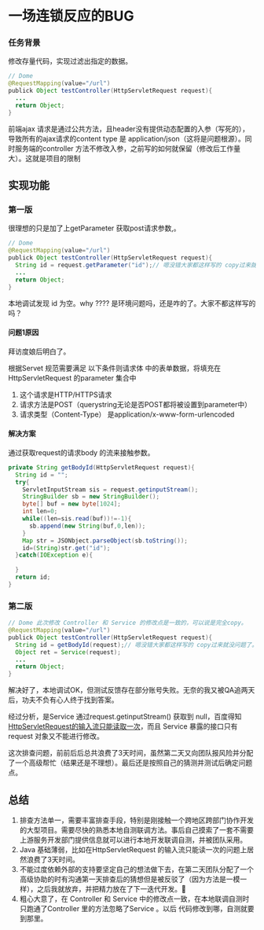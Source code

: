# 一场连锁反应的BUG

### 任务背景

修改存量代码，实现过滤出指定的数据。

```java
// Dome
@RequestMapping(value="/url")
publick Object testController(HttpServletRequest request){
  ...
  return Object;
}
```

前端ajax 请求是通过公共方法，且header没有提供动态配置的入参（写死的），导致所有的ajax请求的content type 是 application/json（这将是问题根源）。同时服务端的controller 方法不修改入参，之前写的如何就保留（修改后工作量大）。这就是项目的限制

## 实现功能

### 第一版

很理想的只是加了上getParameter 获取post请求参数,。

```java
// Dome
@RequestMapping(value="/url")
publick Object testController(HttpServletRequest request){
  String id = request.getParameter("id");// 嗯没错大家都这样写的 copy过来就没问题了。
  ...
  return Object;
}
```

本地调试发现 id 为空。why ???? 是环境问题吗，还是咋的了。大家不都这样写的吗？

#### 问题1原因

拜访度娘后明白了。

根据Servet 规范需要满足 以下条件则请求体 中的表单数据，将填充在 HttpServletRequest 的parameter 集合中

 1. 这个请求是HTTP/HTTPS请求
  2. 请求方法是POST（querystring无论是否POST都将被设置到parameter中）
  3. 请求类型（Content-Type） 是application/x-www-form-urlencoded

#### 解决方案

通过获取request的请求body 的流来接触参数。

```java
private String getBodyId(HttpServletRequest request){
  String id = "";
  try{
    ServletInputStream sis = request.getinputStream();
    StringBuilder sb = new StringBuilder();
    byte[] buf = new byte[1024];
    int len=0;
    while((len=sis.read(buf))!=-1){
      sb.append(new String(buf,0,len));
    }
    Map str = JSONbject.parseObject(sb.toString());
    id=(String)str.get("id");
  }catch(IOException e){
    
  }
  return id;
}
```

### 第二版

```java
// Dome 此次修改 Controller 和 Service 的修改点是一致的，可以说是完全copy。
@RequestMapping(value="/url")
publick Object testController(HttpServletRequest request){
  String id = getBodyId(request);// 嗯没错大家都这样写的 copy过来就没问题了。
  Object ret = Service(request);
  ...
  return Object;
}
```

解决好了，本地调试OK，但测试反馈存在部分账号失败。无奈的我又被QA追两天后，功夫不负有心人终于找到答案。

经过分析，是Service 通过request.getinputStream() 获取到 null，百度得知 [HttpServletRequest的输入流只能读取一次](https://www.cnblogs.com/xd502djj/p/11869679.html)，而且 Service 暴露的接口只有request 对象又不能进行修改。

这次排查问题，前前后后总共浪费了3天时间，虽然第二天又向团队报风险并分配了一个高级帮忙（结果还是不理想）。最后还是按照自己的猜测并测试后确定问题点。

## 总结

1. 排查方法单一，需要丰富排查手段，特别是刚接触一个跨地区跨部门协作开发的大型项目。需要尽快的熟悉本地自测联调方法。事后自己摸索了一套不需要上游服务开发部门提供信息就可以进行本地开发联调自测，并被团队采用。
2. Java 基础薄弱，比如在HttpServletRequest 的输入流只能读一次的问题上居然浪费了3天时间。
3. 不能过度依赖外部的支持要坚定自己的想法做下去，在第二天团队分配了一个高级协助的时有沟通第一天排查后的猜想但是被反驳了（因为方法是一模一样），之后我就放弃，并把精力放在了下一迭代开发。
4. 粗心大意了，在 Controller 和 Service 中的修改点一致，在本地联调自测时只跑通了Controller 里的方法忽略了Service 。以后 代码修改到哪，自测就要到那里。

